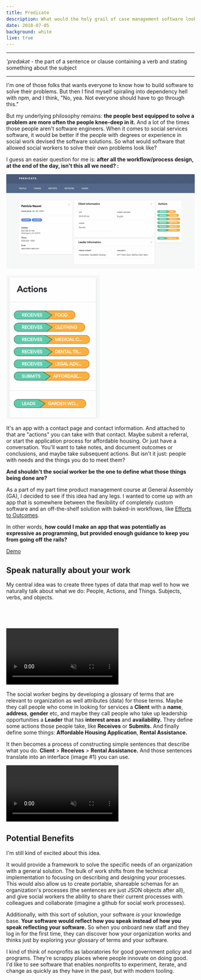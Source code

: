 ```yaml
---
title: Predicate
description: What would the holy grail of case management software look like?
date: 2018-07-05
background: white
live: true
---
```

---
*'predəkət* - the part of a sentence or clause containing a verb and stating something about the subject

---

I'm one of those folks that wants everyone to know how to build software to solve their problems. But then I find myself spiraling into dependency hell with npm, and I think, "No, yea. Not everyone should have to go through this."

But my underlying philosophy remains: **the people best equipped to solve a problem are more often the people knee-deep in it.** And a lot of the times those people aren't software engineers. When it comes to social services software, it would be better if the people with degrees or experience in social work devised the software solutions. So what would software that allowed social workers to solve their own problems look like?

I guess an easier question for me is: **after all the workflow/process design, at the end of the day, isn't this all we need? :**

![screen shot of predicate app](/static/images/post-images/pdt-input.png)

<img src="/static/images/post-images/pdt-actions.png" style="max-width: 250px" class="right" />

It's an app with a contact page and contact information. And attached to that are "actions" you can take with that contact. Maybe submit a referral, or start the application process for affordable housing. Or just have a conversation. You'll want to take notes, and document outcomes or conclusions, and maybe take subsequent actions. But isn't it just: people with needs and the things you do to meet them?

**And shouldn't the social worker be the one to define what those things being done are?**

As a part of my part time product management course at General Assembly (GA), I decided to see if this idea had any legs. I wanted to come up with an app that is somewhere between the flexibility of completely custom software and an off-the-shelf solution with baked-in workflows, like [Efforts to Outcomes](https://www.socialsolutions.com/software/eto/).

In other words, **how could I make an app that was potentially as expressive as programming, but provided enough guidance to keep you from going off the rails?**

[Demo](http://lomaxrx.github.io/pdt)

## Speak naturally about your work

My central idea was to create three types of data that map well to how we naturally talk about what we do: People, Actions, and Things. Subjects, verbs, and objects.

<video  autoplay muted loop playsinline class="right" style="margin-top:60px;">
  <source src="/static/images/post-images/pdt-relate.mp4" type="video/mp4">
  <source src="/static/images/post-images/pdt-relate.ogg" type="video/ogg">
</video>

The social worker begins by developing a glossary of terms that are relevant to organization as well attributes (data) for those terms. Maybe they call people who come in looking for services a **Client** with a **name**, **address**, **gender** etc, and maybe they call people who take up leadership opportunities a **Leader** that has **interest areas** and **availability.** They define some actions those people take, like **Receives** or **Submits.** And finally define some things: **Affordable Housing Application**, **Rental Assistance.**

It then becomes a process of constructing simple sentences that describe what you do. **Client** > **Receives** > **Rental Assistance.** And those sentences translate into an interface (image \#1) you can use.

<video autoplay muted loop playsinline class="right">
  <source src="/static/images/post-images/pdt-glossary.mp4" type="video/mp4">
  <source src="/static/images/post-images/pdt-glossary.ogg" type="video/ogg">
</video>

## Potential Benefits

I'm still kind of excited about this idea.

It would provide a framework to solve the specific needs of an organization with a general solution. The bulk of work shifts from the technical implementation to focusing on describing and designing your processes. This would also allow us to create portable, shareable schemas for an organization's processes (the sentences are just JSON objects after all), and give social workers the ability to share their current processes with colleagues and collaborate (imagine a github for social work processes).

Additionally, with this sort of solution, your software *is* your knowledge base. **Your software would reflect how you speak instead of how you speak reflecting your software.** So when you onboard new staff and they log in for the first time, they can discover how your organization works and thinks just by exploring your glossary of terms and your software.

I kind of think of nonprofits as laboratories for good government policy and programs. They're scrappy places where people innovate on doing good. I'd like to see software that enables nonprofits to experiment, iterate, and change as quickly as they have in the past, but with modern tooling.
